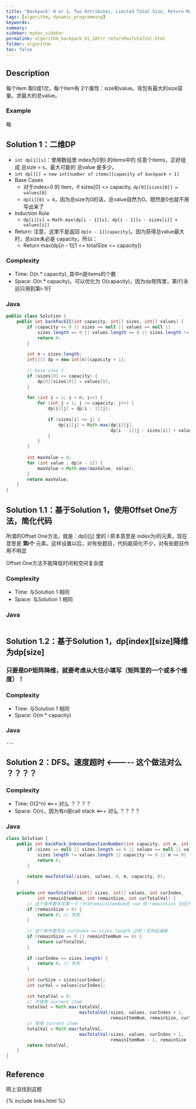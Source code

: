 ```yaml
---
title: "Backpack: 0 or 1, Two Attributes, Limited Total Size, Return Max Total Value"
tags: [algorithm, dynamic_programming]
keywords:
summary:
sidebar: mydoc_sidebar
permalink: algorithm_backpack_01_2Attr_returnMaxTotalVal.html
folder: algorithm
toc: false
---
```


## Description
每个item 取0或1次，每个item有 2个属性：size和value。背包有最大的size容量。求最大的总value。

### Example
略

## Solution 1：二维DP
* `int dp[i][s]`：使用数组里 index为0到i 的items中的 任意个items，正好组成 总size = s，最大可能的 总value 是多少。
* `int dp[][] = new int[number of items][capacity of backpack + 1]`
* Base Cases
  * 对于index=0 的 item，if sizes[0] <= capacity, `dp[0][sizes[0]] = values[0]`
  * `dp[i][0] = 0`，因为总size为0的话，总value自然为0。既然是0也就不用写出来了
* Induction Rule
  * `dp[i][s] = Math.max(dp[i - 1][s], dp[i - 1][s - sizes[i]] + values[i])`
* Return: 注意，这里不是返回 `dp[n - 1][capacity]`。因为获得总value最大时，总size未必是 capacity。所以：
  * Return max(dp[n - 1][1 <= totalSize <= capacity])

### Complexity
* Time: O(n * capacity), 其中n是items的个数
* Space: O(n * capacity)。可以优化为 O(capacity)，因为dp矩阵里，第i行永远只用到第i-1行

### Java
```java
public class Solution {
    public int backPackII(int capacity, int[] sizes, int[] values) {
        if (capacity <= 0 || sizes == null || values == null ||
            sizes.length == 0 || values.length == 0 || sizes.length != values.length) {
            return 0;        
        }
        
        int n = sizes.length;
        int[][] dp = new int[n][capacity + 1];
        
        // base case 1
        if (sizes[0] <= capacity) {
            dp[0][sizes[0]] = values[0];
        }
        
        for (int i = 1; i < n; i++) {
            for (int j = 1; j <= capacity; j++) {
                dp[i][j] = dp[i - 1][j];
                
                if (sizes[i] <= j) {
                    dp[i][j] = Math.max(dp[i][j], 
                                        dp[i - 1][j - sizes[i]] + values[i]);
                }
            }
        }
        
        int maxValue = 0;
        for (int value : dp[n - 1]) {
            maxValue = Math.max(maxValue, value);
        }
        return maxValue;
    }
}
```

## Solution 1.1：基于Solution 1，使用Offset One方法，简化代码
所谓的Offset One方法，就是：dp[i][j] 里的 i 原本意思是 index为i的元素，现在意思是 **第i个** 元素。这样设置以后，对有些题目，代码能简化不少，对有些题目作用不明显

Offset One方法不能降低时间和空间复杂度

### Complexity
* Time: 与Solution 1 相同
* Space: 与Solution 1 相同

### Java
```java

```

## Solution 1.2：基于Solution 1，dp[index][size]降维为dp[size]

### 只要是DP矩阵降维，就要考虑从大往小填写（矩阵里的一个或多个维度）！

### Complexity
* Time: 与Solution 1 相同
* Space: O(m * capacity)

### Java
```java
...
```

## Solution 2：DFS。速度超时 <----- 这个做法对么 ？？？？

### Complexity
* Time: O(2^n) <=== 对么 ？？？？
* Space: O(n)，因为有n层call stack <=== 对么 ？？？？

### Java
```java
class Solution {
    public int backPack_UnknownQuestionNumber(int capacity, int m, int[] sizes, int[] values) {
        if (sizes == null || sizes.length == 0 || values == null || values.length == 0 ||
            sizes.length != values.length || capacity <= 0 || m <= 0) {
            return 0;
        }
        
        return maxTotalVal(sizes, values, 0, m, capacity, 0);
    }
    
    private int maxTotalVal(int[] sizes, int[] values, int curIndex, 
            int remainItemNum, int remainSize, int curTotalVal) {
        // 这个条件要写在第一个！针对remainItemNum还 >=0 但 remainSize 已经为负的情况
        if (remainSize < 0) { 
            return 0; // 失败
        }
        
        // 这个条件要写在 curIndex == sizes.length 之前！否则会漏解
        if (remainSize == 0 || remainItemNum == 0) { 
            return curTotalVal;
        }
        
        if (curIndex == sizes.length) {
            return 0; // 失败
        }
        
        int curSize = sizes[curIndex];
        int curVal = values[curIndex];
        
        int totalVal = 0;
        // 不使用 current item
        totalVal = Math.max(totalVal,
                            maxTotalVal(sizes, values, curIndex + 1, 
                                        remainItemNum, remainSize, curTotalVal);
        // 使用 current item
        totalVal = Math.max(totalVal,
                            maxTotalVal(sizes, values, curIndex + 1, 
                                        remainItemNum - 1, remainSize - curSize, curTotalVal + curVal); 
        return totalVal;
    } 
}
```

## Reference
网上没找到这题

{% include links.html %}
